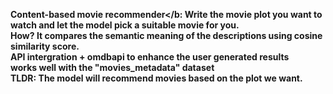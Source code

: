 <b>Content-based movie recommender</b: Write the movie plot you want to watch and let the model pick a suitable movie for you.<br>
How?  It compares the semantic meaning of the descriptions using cosine similarity score.<br> 
API intergration + omdbapi to enhance the user generated results<br> 
works well with the "movies_metadata" dataset<br> 
TLDR: The model will recommend movies based on the plot we want.
